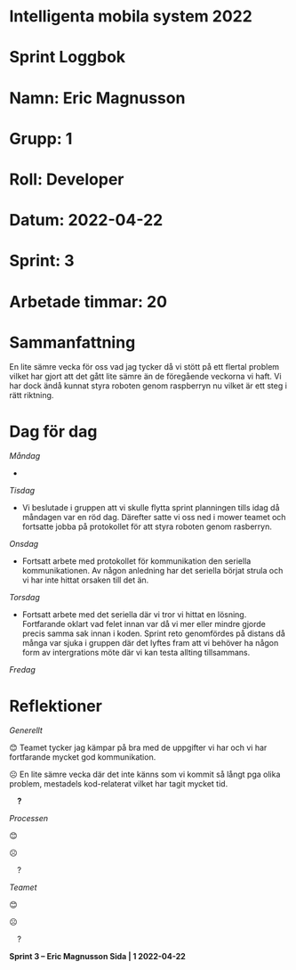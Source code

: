 #
# **Intelligenta mobila system 2022**
#
#
#
# **Sprint Loggbok**
# **Namn:	Eric Magnusson**
# **Grupp:	1**
# **Roll:	Developer**
# **Datum:	2022-04-22**
# **Sprint: 	3**
# **Arbetade timmar: 20**
#
# **Sammanfattning**
En lite sämre vecka för oss vad jag tycker då vi stött på ett flertal problem vilket har gjort att det gått lite sämre än de föregående veckorna vi haft. Vi har dock ändå kunnat styra roboten genom raspberryn nu vilket är ett steg i rätt riktning.

# **Dag för dag**
*Måndag*

- 

*Tisdag*

- Vi beslutade i gruppen att vi skulle flytta sprint planningen tills idag då måndagen var en röd dag. Därefter satte vi oss ned i mower teamet och fortsatte jobba på protokollet för att styra roboten genom rasberryn.

*Onsdag*

- Fortsatt arbete med protokollet för kommunikation den seriella kommunikationen. Av någon anledning har det seriella börjat strula och vi har inte hittat orsaken till det än.

*Torsdag*

- Fortsatt arbete med det seriella där vi tror vi hittat en lösning. Fortfarande oklart vad felet innan var då vi mer eller mindre gjorde precis samma sak innan i koden. Sprint reto genomfördes på distans då många var sjuka i gruppen där det lyftes fram att vi behöver ha någon form av intergrations möte där vi kan testa allting tillsammans.

*Fredag*

# **Reflektioner** 
*Generellt*

😊	Teamet tycker jag kämpar på bra med de uppgifter vi har och vi har fortfarande mycket god kommunikation.

☹	En lite sämre vecka där det inte känns som vi kommit så långt pga olika problem, mestadels kod-relaterat vilket har tagit mycket tid.

`  `**?**  	

*Processen*

😊	

☹	

`  `?	

*Teamet*

😊	

☹	

`  `?	

**Sprint 3 – Eric Magnusson	Sida | 1	2022-04-22**
